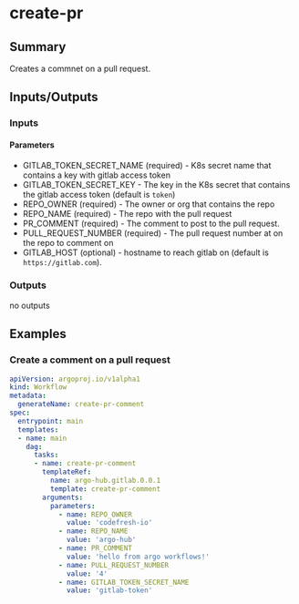 # create-pr

## Summary
Creates a commnet on a pull request.

## Inputs/Outputs

### Inputs
#### Parameters
* GITLAB_TOKEN_SECRET_NAME (required) - K8s secret name that contains a key with gitlab access token
* GITLAB_TOKEN_SECRET_KEY - The key in the K8s secret that contains the gitlab access token (default is `token`)
* REPO_OWNER (required) - The owner or org that contains the repo
* REPO_NAME (required) - The repo with the pull request
* PR_COMMENT (required) - The comment to post to the pull request.
* PULL_REQUEST_NUMBER (required) - The pull request number at on the repo to comment on
* GITLAB_HOST (optional) - hostname to reach gitlab on (default is `https://gitlab.com`).

### Outputs
no outputs

## Examples

### Create a comment on a pull request
```yaml
apiVersion: argoproj.io/v1alpha1
kind: Workflow
metadata:
  generateName: create-pr-comment
spec:
  entrypoint: main
  templates:
  - name: main
    dag:
      tasks:
      - name: create-pr-comment
        templateRef:
          name: argo-hub.gitlab.0.0.1
          template: create-pr-comment
        arguments:
          parameters:
            - name: REPO_OWNER
              value: 'codefresh-io'
            - name: REPO_NAME
              value: 'argo-hub'
            - name: PR_COMMENT
              value: 'hello from argo workflows!'
            - name: PULL_REQUEST_NUMBER
              value: '4'
            - name: GITLAB_TOKEN_SECRET_NAME
              value: 'gitlab-token'
```
